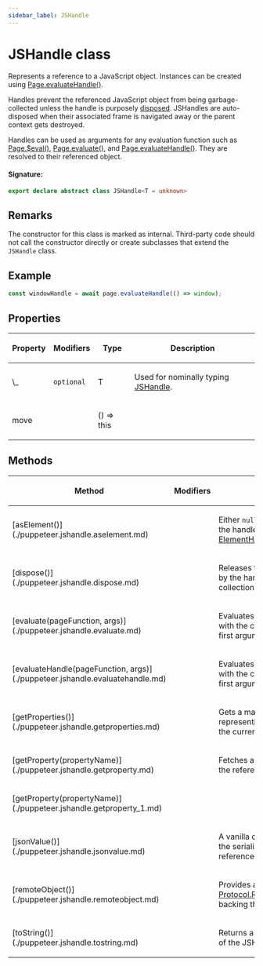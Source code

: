 ```yaml
---
sidebar_label: JSHandle
---
```


# JSHandle class

Represents a reference to a JavaScript object. Instances can be created using [Page.evaluateHandle()](./puppeteer.page.evaluatehandle.md).

Handles prevent the referenced JavaScript object from being garbage-collected unless the handle is purposely [disposed](./puppeteer.jshandle.dispose.md). JSHandles are auto-disposed when their associated frame is navigated away or the parent context gets destroyed.

Handles can be used as arguments for any evaluation function such as [Page.$eval()](./puppeteer.page._eval.md), [Page.evaluate()](./puppeteer.page.evaluate.md), and [Page.evaluateHandle()](./puppeteer.page.evaluatehandle.md). They are resolved to their referenced object.

#### Signature:

```typescript
export declare abstract class JSHandle<T = unknown>
```

## Remarks

The constructor for this class is marked as internal. Third-party code should not call the constructor directly or create subclasses that extend the `JSHandle` class.

## Example

```ts
const windowHandle = await page.evaluateHandle(() => window);
```

## Properties

<table><thead><tr><th>

Property

</th><th>

Modifiers

</th><th>

Type

</th><th>

Description

</th></tr></thead>
<tbody><tr><td>

<p id="_">\_</p>

</td><td>

`optional`

</td><td>

T

</td><td>

Used for nominally typing [JSHandle](./puppeteer.jshandle.md).

</td></tr>
<tr><td>

<p id="move">move</p>

</td><td>

</td><td>

() =&gt; this

</td><td>

</td></tr>
</tbody></table>

## Methods

<table><thead><tr><th>

Method

</th><th>

Modifiers

</th><th>

Description

</th></tr></thead>
<tbody><tr><td>

<p id="aselement">[asElement()](./puppeteer.jshandle.aselement.md)</p>

</td><td>

</td><td>

Either `null` or the handle itself if the handle is an instance of [ElementHandle](./puppeteer.elementhandle.md).

</td></tr>
<tr><td>

<p id="dispose">[dispose()](./puppeteer.jshandle.dispose.md)</p>

</td><td>

</td><td>

Releases the object referenced by the handle for garbage collection.

</td></tr>
<tr><td>

<p id="evaluate">[evaluate(pageFunction, args)](./puppeteer.jshandle.evaluate.md)</p>

</td><td>

</td><td>

Evaluates the given function with the current handle as its first argument.

</td></tr>
<tr><td>

<p id="evaluatehandle">[evaluateHandle(pageFunction, args)](./puppeteer.jshandle.evaluatehandle.md)</p>

</td><td>

</td><td>

Evaluates the given function with the current handle as its first argument.

</td></tr>
<tr><td>

<p id="getproperties">[getProperties()](./puppeteer.jshandle.getproperties.md)</p>

</td><td>

</td><td>

Gets a map of handles representing the properties of the current handle.

</td></tr>
<tr><td>

<p id="getproperty">[getProperty(propertyName)](./puppeteer.jshandle.getproperty.md)</p>

</td><td>

</td><td>

Fetches a single property from the referenced object.

</td></tr>
<tr><td>

<p id="getproperty">[getProperty(propertyName)](./puppeteer.jshandle.getproperty_1.md)</p>

</td><td>

</td><td>

</td></tr>
<tr><td>

<p id="jsonvalue">[jsonValue()](./puppeteer.jshandle.jsonvalue.md)</p>

</td><td>

</td><td>

A vanilla object representing the serializable portions of the referenced object.

</td></tr>
<tr><td>

<p id="remoteobject">[remoteObject()](./puppeteer.jshandle.remoteobject.md)</p>

</td><td>

</td><td>

Provides access to the [Protocol.Runtime.RemoteObject](https://chromedevtools.github.io/devtools-protocol/tot/Runtime/#type-RemoteObject) backing this handle.

</td></tr>
<tr><td>

<p id="tostring">[toString()](./puppeteer.jshandle.tostring.md)</p>

</td><td>

</td><td>

Returns a string representation of the JSHandle.

</td></tr>
</tbody></table>
